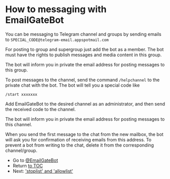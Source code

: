 # How to messaging with EmailGateBot

You can be messaging to Telegram channel and groups by sending emails to `SPECIAL_CODE@telegram-email.appspotmail.com`

For posting to group and supergroup just add the bot as a member.
The bot must have the rights to publish messages and media content in this group.

The bot will inform you in private the email address for posting messages to this group.

To post messages to the channel, send the command `/helpchannel` to the private chat with the bot.
The bot will tell you a special code like
```
/start xxxxxxx
```
Add EmailGateBot to the desired channel as an administrator, and then send the received code to the channel.

The bot will inform you in private the email address for posting messages to this channel.

When you send the first message to the chat from the new mailbox, the bot will ask you for confirmation of receiving emails from this address.
To prevent a bot from writing to the chat, delete it from the corresponding channel/group.

- Go to [@EmailGateBot](http://t.me/EmailGateBot?start=utm_KDaxQG000_github-en-messaging)
- Return [to TOC](guide.md)
- Next: ['stoplist' and 'allowlist'](stop_allow_list.md)
